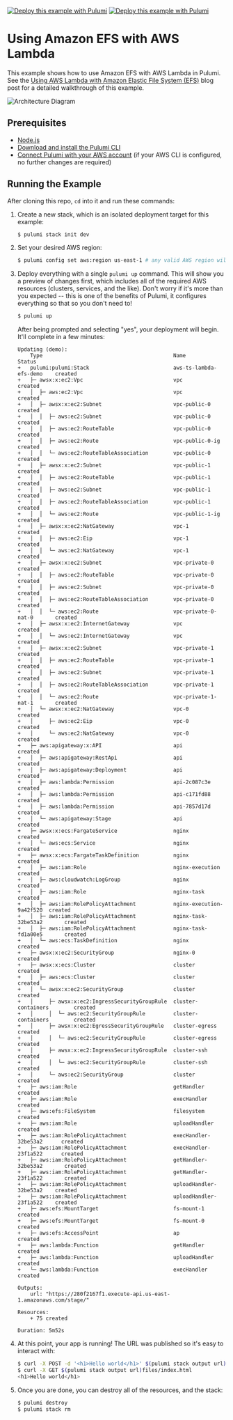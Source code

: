 [![Deploy this example with Pulumi](https://www.pulumi.com/images/deploy-with-pulumi/dark.svg)](https://app.pulumi.com/new?template=https://github.com/pulumi/examples/blob/master/aws-ts-lambda-efs/README.md#gh-light-mode-only)
[![Deploy this example with Pulumi](https://www.pulumi.com/images/deploy-with-pulumi/light.svg)](https://app.pulumi.com/new?template=https://github.com/pulumi/examples/blob/master/aws-ts-lambda-efs/README.md#gh-dark-mode-only)

# Using Amazon EFS with AWS Lambda

This example shows how to use Amazon EFS with AWS Lambda in Pulumi. See the [Using AWS Lambda with Amazon Elastic File System (EFS)](https://www.pulumi.com/blog/aws-lambda-efs) blog post for a detailed walkthrough of this example.

![Architecture Diagram](./lambdaefs.png)

## Prerequisites

- [Node.js](https://nodejs.org/en/download/)
- [Download and install the Pulumi CLI](https://www.pulumi.com/docs/get-started/install/)
- [Connect Pulumi with your AWS account](https://www.pulumi.com/docs/intro/cloud-providers/aws/setup/) (if your AWS CLI is configured, no further changes are required)

## Running the Example

After cloning this repo, `cd` into it and run these commands:

1. Create a new stack, which is an isolated deployment target for this example:

    ```bash
    $ pulumi stack init dev
    ```

2. Set your desired AWS region:

    ```bash
    $ pulumi config set aws:region us-east-1 # any valid AWS region will work
    ```

3. Deploy everything with a single `pulumi up` command. This will show you a preview of changes first, which
   includes all of the required AWS resources (clusters, services, and the like). Don't worry if it's more than
   you expected -- this is one of the benefits of Pulumi, it configures everything so that so you don't need to!

    ```bash
    $ pulumi up
    ```

    After being prompted and selecting "yes", your deployment will begin. It'll complete in a few minutes:

    ```
    Updating (demo):
        Type                                          Name                      Status
    +   pulumi:pulumi:Stack                           aws-ts-lambda-efs-demo    created
    +   ├─ awsx:x:ec2:Vpc                             vpc                       created
    +   │  ├─ aws:ec2:Vpc                             vpc                       created
    +   │  ├─ awsx:x:ec2:Subnet                       vpc-public-0              created
    +   │  │  ├─ aws:ec2:Subnet                       vpc-public-0              created
    +   │  │  ├─ aws:ec2:RouteTable                   vpc-public-0              created
    +   │  │  ├─ aws:ec2:Route                        vpc-public-0-ig           created
    +   │  │  └─ aws:ec2:RouteTableAssociation        vpc-public-0              created
    +   │  ├─ awsx:x:ec2:Subnet                       vpc-public-1              created
    +   │  │  ├─ aws:ec2:RouteTable                   vpc-public-1              created
    +   │  │  ├─ aws:ec2:Subnet                       vpc-public-1              created
    +   │  │  ├─ aws:ec2:RouteTableAssociation        vpc-public-1              created
    +   │  │  └─ aws:ec2:Route                        vpc-public-1-ig           created
    +   │  ├─ awsx:x:ec2:NatGateway                   vpc-1                     created
    +   │  │  ├─ aws:ec2:Eip                          vpc-1                     created
    +   │  │  └─ aws:ec2:NatGateway                   vpc-1                     created
    +   │  ├─ awsx:x:ec2:Subnet                       vpc-private-0             created
    +   │  │  ├─ aws:ec2:RouteTable                   vpc-private-0             created
    +   │  │  ├─ aws:ec2:Subnet                       vpc-private-0             created
    +   │  │  ├─ aws:ec2:RouteTableAssociation        vpc-private-0             created
    +   │  │  └─ aws:ec2:Route                        vpc-private-0-nat-0       created
    +   │  ├─ awsx:x:ec2:InternetGateway              vpc                       created
    +   │  │  └─ aws:ec2:InternetGateway              vpc                       created
    +   │  ├─ awsx:x:ec2:Subnet                       vpc-private-1             created
    +   │  │  ├─ aws:ec2:RouteTable                   vpc-private-1             created
    +   │  │  ├─ aws:ec2:Subnet                       vpc-private-1             created
    +   │  │  ├─ aws:ec2:RouteTableAssociation        vpc-private-1             created
    +   │  │  └─ aws:ec2:Route                        vpc-private-1-nat-1       created
    +   │  └─ awsx:x:ec2:NatGateway                   vpc-0                     created
    +   │     ├─ aws:ec2:Eip                          vpc-0                     created
    +   │     └─ aws:ec2:NatGateway                   vpc-0                     created
    +   ├─ aws:apigateway:x:API                       api                       created
    +   │  ├─ aws:apigateway:RestApi                  api                       created
    +   │  ├─ aws:apigateway:Deployment               api                       created
    +   │  ├─ aws:lambda:Permission                   api-2c087c3e              created
    +   │  ├─ aws:lambda:Permission                   api-c171fd88              created
    +   │  ├─ aws:lambda:Permission                   api-7857d17d              created
    +   │  └─ aws:apigateway:Stage                    api                       created
    +   ├─ awsx:x:ecs:FargateService                  nginx                     created
    +   │  └─ aws:ecs:Service                         nginx                     created
    +   ├─ awsx:x:ecs:FargateTaskDefinition           nginx                     created
    +   │  ├─ aws:iam:Role                            nginx-execution           created
    +   │  ├─ aws:cloudwatch:LogGroup                 nginx                     created
    +   │  ├─ aws:iam:Role                            nginx-task                created
    +   │  ├─ aws:iam:RolePolicyAttachment            nginx-execution-9a42f520  created
    +   │  ├─ aws:iam:RolePolicyAttachment            nginx-task-32be53a2       created
    +   │  ├─ aws:iam:RolePolicyAttachment            nginx-task-fd1a00e5       created
    +   │  └─ aws:ecs:TaskDefinition                  nginx                     created
    +   ├─ awsx:x:ec2:SecurityGroup                   nginx-0                   created
    +   ├─ awsx:x:ecs:Cluster                         cluster                   created
    +   │  ├─ aws:ecs:Cluster                         cluster                   created
    +   │  └─ awsx:x:ec2:SecurityGroup                cluster                   created
    +   │     ├─ awsx:x:ec2:IngressSecurityGroupRule  cluster-containers        created
    +   │     │  └─ aws:ec2:SecurityGroupRule         cluster-containers        created
    +   │     ├─ awsx:x:ec2:EgressSecurityGroupRule   cluster-egress            created
    +   │     │  └─ aws:ec2:SecurityGroupRule         cluster-egress            created
    +   │     ├─ awsx:x:ec2:IngressSecurityGroupRule  cluster-ssh               created
    +   │     │  └─ aws:ec2:SecurityGroupRule         cluster-ssh               created
    +   │     └─ aws:ec2:SecurityGroup                cluster                   created
    +   ├─ aws:iam:Role                               getHandler                created
    +   ├─ aws:iam:Role                               execHandler               created
    +   ├─ aws:efs:FileSystem                         filesystem                created
    +   ├─ aws:iam:Role                               uploadHandler             created
    +   ├─ aws:iam:RolePolicyAttachment               execHandler-32be53a2      created
    +   ├─ aws:iam:RolePolicyAttachment               execHandler-23f1a522      created
    +   ├─ aws:iam:RolePolicyAttachment               getHandler-32be53a2       created
    +   ├─ aws:iam:RolePolicyAttachment               getHandler-23f1a522       created
    +   ├─ aws:iam:RolePolicyAttachment               uploadHandler-32be53a2    created
    +   ├─ aws:iam:RolePolicyAttachment               uploadHandler-23f1a522    created
    +   ├─ aws:efs:MountTarget                        fs-mount-1                created
    +   ├─ aws:efs:MountTarget                        fs-mount-0                created
    +   ├─ aws:efs:AccessPoint                        ap                        created
    +   ├─ aws:lambda:Function                        getHandler                created
    +   ├─ aws:lambda:Function                        uploadHandler             created
    +   └─ aws:lambda:Function                        execHandler               created

    Outputs:
        url: "https://280f2167f1.execute-api.us-east-1.amazonaws.com/stage/"

    Resources:
        + 75 created

    Duration: 5m52s
    ```

4. At this point, your app is running! The URL was published so it's easy to interact with:

    ```bash
    $ curl -X POST -d '<h1>Hello world</h1>' $(pulumi stack output url)files/index.html
    $ curl -X GET $(pulumi stack output url)files/index.html
    <h1>Hello world</h1>
    ```

5. Once you are done, you can destroy all of the resources, and the stack:

    ```bash
    $ pulumi destroy
    $ pulumi stack rm
    ```
